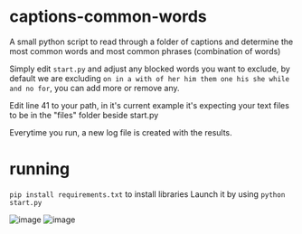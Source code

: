 # captions-common-words
A small python script to read through a folder of captions and determine the most common words and most common phrases (combination of words)


Simply edit `start.py` and adjust any blocked words you want to exclude, by default we are excluding `on in a with of her him them one his she while and no for`, you can add more or remove any.

Edit line 41 to your path, in it's current example it's expecting your text files to be in the "files" folder beside start.py

Everytime you run, a new log file is created with the results.

# running
`pip install requirements.txt` to install libraries
Launch it by using `python start.py` 


![image](https://user-images.githubusercontent.com/119671806/209149508-8a7132e3-1445-4d78-ab36-7e2434dfc995.png)
![image](https://user-images.githubusercontent.com/119671806/209165558-602dd2c2-7fb3-4bbc-95e6-cc402481a8f8.png)
